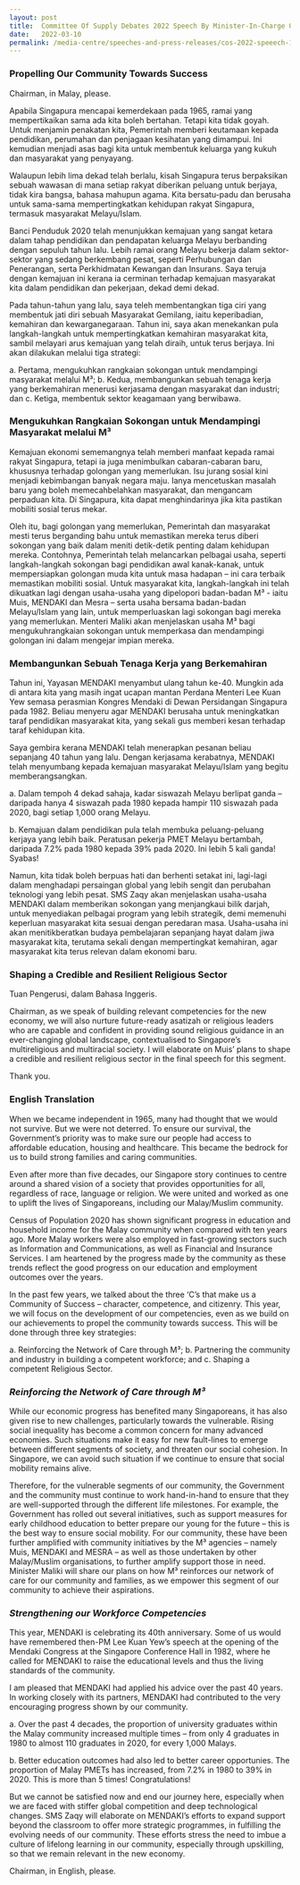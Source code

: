 ```yaml
---
layout: post
title:  Committee Of Supply Debates 2022 Speech By Minister-In-Charge Of Muslim Affairs, Minister For Social And Family Development, Second Minister For Health Masagos Zulkifli On 10 March 2022
date:   2022-03-10
permalink: /media-centre/speeches-and-press-releases/cos-2022-speeech-1
---
```


### **Propelling Our Community Towards Success**

Chairman, in Malay, please.

Apabila Singapura mencapai kemerdekaan pada 1965, ramai yang mempertikaikan sama ada kita boleh bertahan. Tetapi kita tidak goyah. Untuk menjamin penakatan kita, Pemerintah memberi keutamaan kepada pendidikan, perumahan dan penjagaan kesihatan yang dimampui. Ini kemudian menjadi asas bagi kita untuk membentuk keluarga yang kukuh dan masyarakat yang penyayang. 

Walaupun lebih lima dekad telah berlalu, kisah Singapura terus berpaksikan sebuah wawasan di mana setiap rakyat diberikan peluang untuk berjaya, tidak kira bangsa, bahasa mahupun agama. Kita bersatu-padu dan berusaha untuk sama-sama mempertingkatkan kehidupan rakyat Singapura, termasuk masyarakat Melayu/Islam. 

Banci Penduduk 2020 telah menunjukkan kemajuan yang sangat ketara dalam tahap pendidikan dan pendapatan keluarga Melayu berbanding dengan sepuluh tahun lalu. Lebih ramai orang Melayu bekerja dalam sektor-sektor yang sedang berkembang pesat, seperti Perhubungan dan Penerangan, serta Perkhidmatan Kewangan dan Insurans. Saya teruja dengan kemajuan ini kerana ia cerminan terhadap kemajuan masyarakat kita dalam pendidikan dan pekerjaan, dekad demi dekad.

Pada tahun-tahun yang lalu,  saya teleh membentangkan tiga ciri yang membentuk jati diri sebuah Masyarakat Gemilang, iaitu keperibadian, kemahiran dan kewarganegaraan. Tahun ini, saya akan menekankan pula langkah-langkah untuk mempertingkatkan kemahiran masyarakat kita, sambil melayari arus kemajuan yang telah diraih, untuk terus berjaya. Ini akan dilakukan melalui tiga strategi: 
 
a.	Pertama, mengukuhkan rangkaian sokongan untuk mendampingi masyarakat melalui M³; 
b.	Kedua, membangunkan sebuah tenaga kerja yang berkemahiran menerusi kerjasama dengan masyarakat dan industri; dan 
c.	Ketiga, membentuk sektor keagamaan yang berwibawa. 

### **Mengukuhkan Rangkaian Sokongan untuk Mendampingi Masyarakat melalui M³**

Kemajuan ekonomi sememangnya telah memberi manfaat kepada ramai rakyat Singapura, tetapi ia juga menimbulkan cabaran-cabaran baru, khususnya terhadap golongan yang memerlukan. Isu jurang sosial kini menjadi kebimbangan banyak negara maju. Ianya mencetuskan masalah baru yang boleh memecahbelahkan masyarakat, dan mengancam perpaduan kita. Di Singapura, kita dapat menghindarinya jika kita pastikan mobiliti sosial terus mekar.   

Oleh itu, bagi golongan yang memerlukan, Pemerintah dan masyarakat mesti terus berganding bahu untuk memastikan mereka terus diberi sokongan yang baik dalam meniti detik-detik penting dalam kehidupan mereka. Contohnya, Pemerintah telah melancarkan pelbagai usaha, seperti langkah-langkah sokongan bagi pendidikan awal kanak-kanak, untuk mempersiapkan golongan muda kita untuk masa hadapan – ini cara terbaik memastikan mobiliti sosial. Untuk masyarakat kita, langkah-langkah ini telah dikuatkan lagi dengan usaha-usaha yang dipelopori badan-badan M³ - iaitu Muis, MENDAKI dan Mesra – serta usaha bersama badan-badan Melayu/Islam yang lain, untuk memperluaskan lagi sokongan bagi mereka yang memerlukan. Menteri Maliki akan menjelaskan usaha M³ bagi mengukuhrangkaian sokongan untuk memperkasa dan mendampingi golongan ini dalam mengejar impian mereka. 

### **Membangunkan Sebuah Tenaga Kerja yang Berkemahiran**

Tahun ini, Yayasan MENDAKI menyambut ulang tahun ke-40. Mungkin ada di antara kita yang masih ingat ucapan mantan Perdana Menteri Lee Kuan Yew semasa perasmian Kongres Mendaki di Dewan Persidangan Singapura pada 1982. Beliau menyeru agar MENDAKI berusaha untuk meningkatkan taraf pendidikan masyarakat kita, yang sekali gus memberi kesan terhadap taraf kehidupan kita. 

Saya gembira kerana MENDAKI telah menerapkan pesanan beliau sepanjang 40 tahun yang lalu. Dengan kerjasama kerabatnya, MENDAKI telah menyumbang kepada kemajuan masyarakat Melayu/Islam yang begitu memberangsangkan. 

a.	Dalam tempoh 4 dekad sahaja, kadar siswazah Melayu berlipat ganda – daripada hanya 4 siswazah pada 1980 kepada hampir 110 siswazah pada 2020, bagi setiap 1,000 orang Melayu. 

b.	Kemajuan dalam pendidikan pula telah membuka peluang-peluang kerjaya yang lebih baik. Peratusan pekerja PMET Melayu bertambah, daripada 7.2% pada 1980 kepada 39% pada 2020. Ini lebih 5 kali ganda! Syabas!

Namun, kita tidak boleh berpuas hati dan berhenti setakat ini, lagi-lagi dalam menghadapi persaingan global yang lebih sengit dan perubahan teknologi yang lebih pesat. SMS Zaqy akan menjelaskan usaha-usaha MENDAKI dalam memberikan sokongan yang menjangkaui bilik darjah, untuk menyediakan pelbagai program yang lebih strategik, demi memenuhi keperluan masyarakat kita sesuai dengan peredaran masa. Usaha-usaha ini akan menitikberatkan budaya pembelajaran sepanjang hayat dalam jiwa masyarakat kita, terutama sekali dengan mempertingkat kemahiran, agar masyarakat kita terus relevan dalam ekonomi baru. 

### **Shaping a Credible and Resilient Religious Sector**

Tuan Pengerusi, dalam Bahasa Inggeris. 

Chairman, as we speak of building relevant competencies for the new economy, we will also nurture future-ready asatizah or religious leaders who are capable and confident in providing sound religious guidance in an ever-changing global landscape, contextualised to Singapore’s multireligious and multiracial society. I will elaborate on Muis’ plans to shape a credible and resilient religious sector in the final speech for this segment.   

Thank you.
 
### **English Translation**

When we became independent in 1965, many had thought that we would not survive. But we were not deterred. To ensure our survival, the Government’s priority was to make sure our people had access to affordable education, housing and healthcare. This became the bedrock for us to build strong families and caring communities. 

Even after more than five decades, our Singapore story continues to centre around a shared vision of a society that provides opportunities for all, regardless of race, language or religion. We were united and worked as one to uplift the lives of Singaporeans, including our Malay/Muslim community.

Census of Population 2020 has shown significant progress in education and household income for the Malay community when compared with ten years ago. More Malay workers were also employed in fast-growing sectors such as Information and Communications, as well as Financial and Insurance Services. I am heartened by the progress made by the community as these trends reflect the good progress on our education and employment outcomes over the years. 

In the past few years, we talked about the three ‘C’s that make us a Community of Success – character, competence, and citizenry. This year, we will focus on the development of our competencies, even as we build on our achievements to propel the community towards success. This will be done through three key strategies:
 
a.	Reinforcing the Network of Care through M³; 
b.	Partnering the community and industry in building a competent workforce; and 
c.	Shaping a competent Religious Sector. 

### *Reinforcing the Network of Care through M³*

While our economic progress has benefited many Singaporeans, it has also given rise to new challenges, particularly towards the vulnerable. Rising social inequality has become a common concern for many advanced economies. Such situations make it easy for new fault-lines to emerge between different segments of society, and threaten our social cohesion. In Singapore, we can avoid such situation if we continue to ensure that social mobility remains alive.  

Therefore, for the vulnerable segments of our community, the Government and the community must continue to work hand-in-hand to ensure that they are well-supported through the different life milestones. For example, the Government has rolled out several initiatives, such as support measures for early childhood education to better prepare our young for the future – this is the best way to ensure social mobility. For our community, these have been further amplified with community initiatives by the M³ agencies – namely Muis, MENDAKI and MESRA – as well as those undertaken by other Malay/Muslim organisations, to further amplify support those in need. Minister Maliki will share our plans on how M³ reinforces our network of care for our community and families, as we empower this segment of our community to achieve their aspirations. 

### *Strengthening our Workforce Competencies*

This year, MENDAKI is celebrating its 40th anniversary. Some of us would have remembered then-PM Lee Kuan Yew’s speech at the opening of the Mendaki Congress at the Singapore Conference Hall in 1982, where he called for MENDAKI to raise the educational levels and thus the living standards of the community. 

I am pleased that MENDAKI had applied his advice over the past 40 years. In working closely with its partners, MENDAKI had contributed to the very encouraging progress shown by our community.

a. Over the past 4 decades, the proportion of university graduates within the Malay community increased multiple times – from only 4 graduates in 1980 to almost 110 graduates in 2020, for every 1,000 Malays. 

b.	Better education outcomes had also led to better career opportunies. The proportion of Malay PMETs has increased, from 7.2% in 1980 to 39% in 2020. This is more than 5 times! Congratulations!

But we cannot be satisfied now and end our journey here, especially when we are faced with stiffer global competition and deep technological changes. SMS Zaqy will elaborate on MENDAKI’s efforts to expand support beyond the classroom to offer more strategic programmes, in fulfilling the evolving needs of our community. These efforts stress the need to imbue a culture of lifelong learning in our community, especially through upskilling, so that we remain relevant in the new economy. 

Chairman, in English, please.

